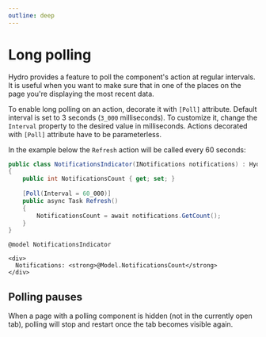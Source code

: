 ```yaml
---
outline: deep
---
```


# Long polling

Hydro provides a feature to poll the component's action at regular intervals. It is useful when you want to make sure that in one of the places on the page you're displaying the most recent data.

To enable long polling on an action, decorate it with `[Poll]` attribute. Default interval is set to 3 seconds (`3_000` milliseconds). To customize it, change the `Interval` property to the desired value in milliseconds. Actions decorated with `[Poll]` attribute have to be parameterless.

In the example below the `Refresh` action will be called every 60 seconds:

```csharp
public class NotificationsIndicator(INotifications notifications) : HydroComponent
{
    public int NotificationsCount { get; set; }
    
    [Poll(Interval = 60_000)]
    public async Task Refresh()
    {
        NotificationsCount = await notifications.GetCount();
    }
}
```

```razor
@model NotificationsIndicator

<div>
  Notifications: <strong>@Model.NotificationsCount</strong>
</div>
```

## Polling pauses

When a page with a polling component is hidden (not in the currently open tab), polling will stop and restart once the tab becomes visible again.
